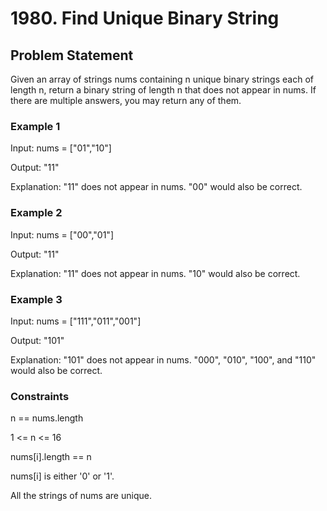 # 1980. Find Unique Binary String

## Problem Statement

Given an array of strings nums containing n unique binary strings each of length n, return a binary string of length n that does not appear in nums. If there are multiple answers, you may return any of them.

### Example 1

Input: nums = ["01","10"]

Output: "11"

Explanation: "11" does not appear in nums. "00" would also be correct.

### Example 2

Input: nums = ["00","01"]

Output: "11"

Explanation: "11" does not appear in nums. "10" would also be correct.

### Example 3

Input: nums = ["111","011","001"]

Output: "101"

Explanation: "101" does not appear in nums. "000", "010", "100", and "110" would also be correct.

### Constraints

n == nums.length

1 <= n <= 16

nums[i].length == n

nums[i] is either '0' or '1'.

All the strings of nums are unique.
